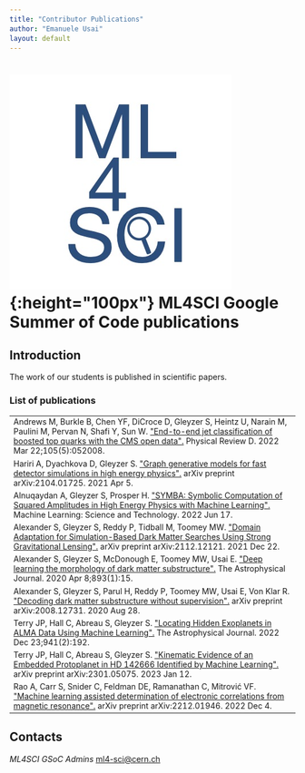```yaml
---
title: "Contributor Publications"
author: "Emanuele Usai"
layout: default
---
```


# ![ML4SCI](/images/CERN-HSF-GSoC-logo.png){:height="100px"} ML4SCI Google Summer of Code publications

## Introduction

The work of our students is published in scientific papers.

### List of publications

<table class="table table-hover table-striped">


<tr>
     <td>Andrews M, Burkle B, Chen YF, DiCroce D, Gleyzer S, Heintz U, Narain M, Paulini M, Pervan N, Shafi Y, Sun W. <a href="https://arxiv.org/abs/2104.14659" target="_blank">"End-to-end jet classification of boosted top quarks with the CMS open data".</a> Physical Review D. 2022 Mar 22;105(5):052008.</td>
  </tr>

<tr>
    <td>Hariri A, Dyachkova D, Gleyzer S. <a href="https://arxiv.org/abs/2104.01725" target="_blank">"Graph generative models for fast detector simulations in high energy physics".</a> arXiv preprint arXiv:2104.01725. 2021 Apr 5.</td> 
  </tr>


  <tr>
    <td>Alnuqaydan A, Gleyzer S, Prosper H. <a href="https://arxiv.org/abs/2206.08901" target="_blank">"SYMBA: Symbolic Computation of Squared Amplitudes in High Energy Physics with Machine Learning".</a> Machine Learning: Science and Technology. 2022 Jun 17.</td> 
  </tr>

 
  <tr>
    <td>Alexander S, Gleyzer S, Reddy P, Tidball M, Toomey MW. <a href="https://arxiv.org/abs/2112.12121" target="_blank">"Domain Adaptation for Simulation-Based Dark Matter Searches Using Strong Gravitational Lensing".</a> arXiv preprint arXiv:2112.12121. 2021 Dec 22.</td>
  </tr>

  <tr>
    <td>Alexander S, Gleyzer S, McDonough E, Toomey MW, Usai E. <a href="https://arxiv.org/abs/1909.07346" target="_blank">"Deep learning the morphology of dark matter substructure".</a> The Astrophysical Journal. 2020 Apr 8;893(1):15.</td>
  </tr>

  <tr>
    <td>Alexander S, Gleyzer S, Parul H, Reddy P, Toomey MW, Usai E, Von Klar R. <a href="https://arxiv.org/abs/2008.12731" target="_blank">"Decoding dark matter substructure without supervision".</a> arXiv preprint arXiv:2008.12731. 2020 Aug 28.</td>
  </tr>

 
  <tr>
    <td>Terry JP, Hall C, Abreau S, Gleyzer S. <a href="https://arxiv.org/abs/2211.09541" target="_blank">"Locating Hidden Exoplanets in ALMA Data Using Machine Learning".</a> The Astrophysical Journal. 2022 Dec 23;941(2):192.</td>
  </tr>


  <tr>
    <td>Terry JP, Hall C, Abreau S, Gleyzer S. <a href="https://arxiv.org/abs/2301.05075" target="_blank">"Kinematic Evidence of an Embedded Protoplanet in HD 142666 Identified by Machine Learning".</a> arXiv preprint arXiv:2301.05075. 2023 Jan 12.</td>
  </tr>


  <tr>
    <td>Rao A, Carr S, Snider C, Feldman DE, Ramanathan C, Mitrović VF. <a href="https://arxiv.org/abs/2212.01946" target="_blank">"Machine learning assisted determination of electronic correlations from magnetic resonance".</a> arXiv preprint arXiv:2212.01946. 2022 Dec 4.</td>
  </tr>



</table>






## Contacts

*ML4SCI GSoC Admins* [ml4-sci@cern.ch](mailto:ml4-sci@cern.ch)


